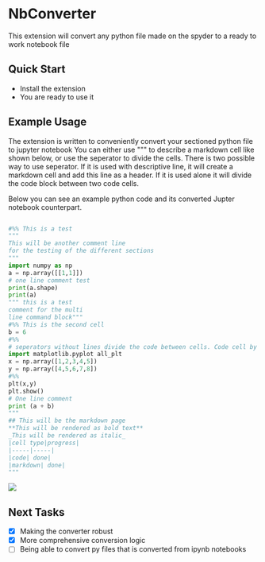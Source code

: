 # NbConverter

This extension will convert any python file made on the spyder to a ready to work notebook file

## Quick Start

* Install the extension
* You are ready to use it

## Example Usage

The extension is written to conveniently convert your sectioned python file to jupyter notebook 
You can either use """ to describe a markdown cell like shown below, or use the seperator to divide the cells.
There is two possible way to use seperator. If it is used with descriptive line, it will create a markdown cell 
and add this line as a header. If it is used alone it will divide the code block between two code cells.

Below you can see an example python code and its converted Jupter notebook counterpart.

```python

#%% This is a test
"""
This will be another comment line 
for the testing of the different sections
"""
import numpy as np
a = np.array([[1,1]])
# one line comment test
print(a.shape)
print(a)
""" this is a test
comment for the multi
line command block"""
#%% This is the second cell
b = 6
#%%
# seperators without lines divide the code between cells. Code cell by default
import matplotlib.pyplot all_plt
x = np.array([1,2,3,4,5])
y = np.array([4,5,6,7,8])
#%%
plt(x,y)
plt.show()
# One line comment
print (a + b)
"""
## This will be the markdown page 
**This will be rendered as bold text**
_This will be rendered as italic_
|cell type|progress|
|-----|-----|
|code| done|
|markdown| done|
"""

```

![](https://i.imgur.com/F5EvWV7.jpg)


## Next Tasks

* [x] Making the converter robust
* [x] More comprehensive conversion logic
* [ ] Being able to convert py files that is converted from ipynb notebooks
